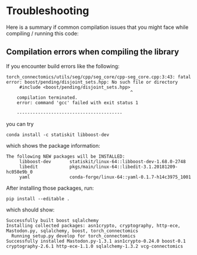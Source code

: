# Troubleshooting

Here is a summary if common compilation issues that you 
might face while compiling / running this code:

## Compilation errors when compiling the library
If you encounter build errors like the following:
```
torch_connectomics/utils/seg/cpp/seg_core/cpp-seg_core.cpp:3:43: fatal error: boost/pending/disjoint_sets.hpp: No such file or directory
     #include <boost/pending/disjoint_sets.hpp>
                                               ^
    compilation terminated.
    error: command 'gcc' failed with exit status 1

    ----------------------------------------
```
you can try
```
conda install -c statiskit libboost-dev
```
which shows the package information:
```
The following NEW packages will be INSTALLED:
     libboost-dev       statiskit/linux-64::libboost-dev-1.68.0-2748
     libedit            pkgs/main/linux-64::libedit-3.1.20181209-hc058e9b_0
     yaml               conda-forge/linux-64::yaml-0.1.7-h14c3975_1001
```
After installing those packages, run:
```
pip install --editable .
```
which should show:
```
Successfully built boost sqlalchemy
Installing collected packages: asn1crypto, cryptography, http-ece, Mastodon.py, sqlalchemy, boost, torch_connectomics
  Running setup.py develop for torch_connectomics
Successfully installed Mastodon.py-1.3.1 asn1crypto-0.24.0 boost-0.1 cryptography-2.6.1 http-ece-1.1.0 sqlalchemy-1.3.2 vcg-connectomics
```
